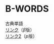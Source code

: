 # B-WORDS
古典単語<br>
[リンク](https://r52-jp.github.io/B-WORDS/main.html)（$\beta$版）<br>
[リンク2](https://r52-jp.github.io/B-WORDS/passage.html)（$p$版）
